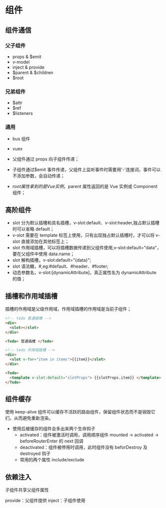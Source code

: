 <!--
 * @Author: your name
 * @Date: 2020-02-25 10:53:46
 * @LastEditTime: 2021-08-26 16:57:10
 * @LastEditors: Please set LastEditors
 * @Description: In User Settings Edit
 * @FilePath: \vue-note\组件.md
 -->

# 组件

## 组件通信

### 父子组件

- props & $emit
- v-model
- inject & provide
- $parent & $children
- $root

### 兄弟组件

- $attr
- $ref
- $listeners

### 通用

- bus 组件
- vuex

- 父组件通过 props 向子组件传递；
- 子组件通过\$emit 事件传递，父组件上监听事件时需要用'-'连接词，事件可以不添加参数，会自动传递；
- $root属性拿到的是Vue实例，$parent 属性返回的是 Vue 实例或 Component 组件；

## 高阶组件

- slot 分为默认插槽和具名插槽，v-slot:default、v-slot:header,独占默认插槽时可以省略 default；
- v-slot 需要在 template 标签上使用，只有出现独占默认插槽时，才可以将 v-slot 直接添加在其他标签上；
- slot 作用域插槽，可以将插槽数据传递到父组件使用,v-slot:default="data"，要在父组件中使用 data.name；
- slot 解构插槽，v-slot:default="{data}";
- slot 语法糖，#,eg:#default、#header、#footer;
- 动态参数名，v-slot:[dynamicAttribute]，真正属性名为 dynamicAttribute 的值；

## 插槽和作用域插槽

插槽的作用域是父级作用域，作用域插槽的作用域是当前子组件；

```html
<!-- todo 普通插槽 -->
<div>
  <slot></slot>
</div>

<Todo> 普通插槽 </Todo>
```

```html
<!-- todo 作用域插槽 -->
<div>
  <slot v-for="item in items">{{item}}</slot>
</div>

<Todo>
  <template v-slot:default="slotProps"> {{slotProps.item}} </template>
</Todo>
```

## 组件缓存

使用 keep-alive 组件可以缓存不活跃的路由组件，保留组件状态而不是销毁它们，从而避免重新渲染。

- 使用后被缓存的组件会多出来两个生命钩子
  - activated：组件被激活时调用，调用顺序组件 mounted -> activated -> beforeRouterEnter 的 next 回调
  - deactivated：组件被停用时调用，此时组件没有 beforDestroy 及 destroyed 钩子
  - 常用的两个属性 include/exclude

## 依赖注入

子组件共享父组件属性

provide：父组件提供
inject：子组件使用
